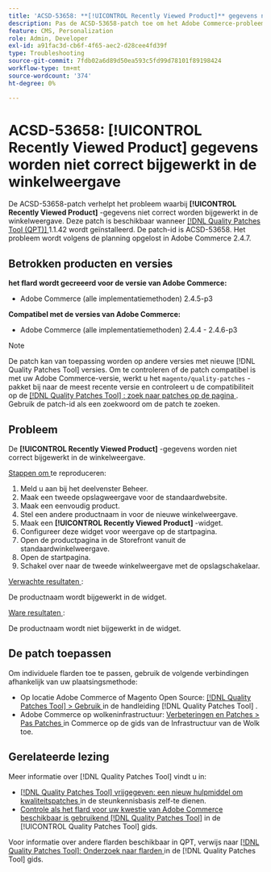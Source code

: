 ```yaml
---
title: 'ACSD-53658: **[!UICONTROL Recently Viewed Product]** gegevens niet correct bijgewerkt in de winkelweergave'
description: Pas de ACSD-53658-patch toe om het Adobe Commerce-probleem op te lossen, waarbij **[!UICONTROL Recently Viewed Product]** gegevens niet correct worden bijgewerkt in de winkelweergave.
feature: CMS, Personalization
role: Admin, Developer
exl-id: a91fac3d-cb6f-4f65-aec2-d28cee4fd39f
type: Troubleshooting
source-git-commit: 7fdb02a6d89d50ea593c5fd99d78101f89198424
workflow-type: tm+mt
source-wordcount: '374'
ht-degree: 0%

---
```


# ACSD-53658: **[!UICONTROL Recently Viewed Product]** gegevens worden niet correct bijgewerkt in de winkelweergave

De ACSD-53658-patch verhelpt het probleem waarbij **[!UICONTROL Recently Viewed Product]** -gegevens niet correct worden bijgewerkt in de winkelweergave. Deze patch is beschikbaar wanneer [[!DNL Quality Patches Tool (QPT)] ](https://experienceleague.adobe.com/nl/docs/commerce-operations/tools/quality-patches-tool/quality-patches-tool-to-self-serve-quality-patches) 1.1.42 wordt geïnstalleerd. De patch-id is ACSD-53658. Het probleem wordt volgens de planning opgelost in Adobe Commerce 2.4.7.

## Betrokken producten en versies

**het flard wordt gecreeerd voor de versie van Adobe Commerce:**

* Adobe Commerce (alle implementatiemethoden) 2.4.5-p3

**Compatibel met de versies van Adobe Commerce:**

* Adobe Commerce (alle implementatiemethoden) 2.4.4 - 2.4.6-p3

>[!NOTE]
>
>De patch kan van toepassing worden op andere versies met nieuwe [!DNL Quality Patches Tool] versies. Om te controleren of de patch compatibel is met uw Adobe Commerce-versie, werkt u het `magento/quality-patches` -pakket bij naar de meest recente versie en controleert u de compatibiliteit op de [[!DNL Quality Patches Tool] : zoek naar patches op de pagina ](https://experienceleague.adobe.com/tools/commerce-quality-patches/index.html?lang=nl-NL) . Gebruik de patch-id als een zoekwoord om de patch te zoeken.

## Probleem

De **[!UICONTROL Recently Viewed Product]** -gegevens worden niet correct bijgewerkt in de winkelweergave.

<u> Stappen om </u> te reproduceren:

1. Meld u aan bij het deelvenster Beheer.
1. Maak een tweede opslagweergave voor de standaardwebsite.
1. Maak een eenvoudig product.
1. Stel een andere productnaam in voor de nieuwe winkelweergave.
1. Maak een **[!UICONTROL Recently Viewed Product]** -widget.
1. Configureer deze widget voor weergave op de startpagina.
1. Open de productpagina in de Storefront vanuit de standaardwinkelweergave.
1. Open de startpagina.
1. Schakel over naar de tweede winkelweergave met de opslagschakelaar.

<u> Verwachte resultaten </u>:

De productnaam wordt bijgewerkt in de widget.

<u> Ware resultaten </u>:

De productnaam wordt niet bijgewerkt in de widget.

## De patch toepassen

Om individuele flarden toe te passen, gebruik de volgende verbindingen afhankelijk van uw plaatsingsmethode:

* Op locatie Adobe Commerce of Magento Open Source: [[!DNL Quality Patches Tool] > Gebruik ](/help/tools/quality-patches-tool/usage.md) in de handleiding [!DNL Quality Patches Tool] .
* Adobe Commerce op wolkeninfrastructuur: [ Verbeteringen en Patches > Pas Patches ](https://experienceleague.adobe.com/docs/commerce-cloud-service/user-guide/develop/upgrade/apply-patches.html?lang=nl-NL) in Commerce op de gids van de Infrastructuur van de Wolk toe.

## Gerelateerde lezing

Meer informatie over [!DNL Quality Patches Tool] vindt u in:

* [[!DNL Quality Patches Tool]  vrijgegeven: een nieuw hulpmiddel om kwaliteitspatches ](https://experienceleague.adobe.com/nl/docs/commerce-operations/tools/quality-patches-tool/quality-patches-tool-to-self-serve-quality-patches) in de steunkennisbasis zelf-te dienen.
* [ Controle als het flard voor uw kwestie van Adobe Commerce beschikbaar is gebruikend  [!DNL Quality Patches Tool]](/help/tools/quality-patches-tool/patches-available-in-qpt/check-patch-for-magento-issue-with-magento-quality-patches.md) in de [!UICONTROL Quality Patches Tool] gids.


Voor informatie over andere flarden beschikbaar in QPT, verwijs naar [[!DNL Quality Patches Tool]: Onderzoek naar flarden ](https://experienceleague.adobe.com/tools/commerce-quality-patches/index.html?lang=nl-NL) in de [!DNL Quality Patches Tool] gids.
